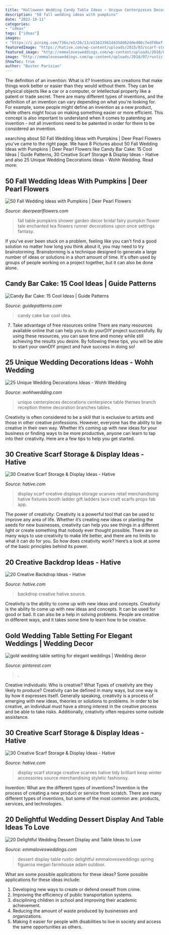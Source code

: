 ```yaml
---
title: "Halloween Wedding Candy Table Ideas ~ Unique Centerpieces Decorations Centerpiece Table Themes Branch Reception Theme Decoration Branches Tables"
description: "50 fall wedding ideas with pumpkins"
date: "2022-10-11"
categories:
- "ideas"
tags: ["ideas"]
images:
- "https://i.pinimg.com/736x/e2/26/13/e22613561d435dd62dde486c7edf0bef.jpg"
featuredImage: "https://hative.com/wp-content/uploads/2015/03/scarf-storage-ideas/18-creative-scarf-storage-and-display-ideas.jpg"
featured_image: "http://emmalovesweddings.com/wp-content/uploads/2018/07/rustic-outdoor-wedding-dessert-display.jpg"
image: "http://emmalovesweddings.com/wp-content/uploads/2018/07/rustic-outdoor-wedding-dessert-display.jpg"
ShowToc: true
author: "Buster Parisian"
---
```



The definition of an invention: What is it?
Inventions are creations that make things work better or easier than they would without them. They can be physical objects like a car or a computer, or intellectual property like a patent or trade secret. There are many different types of inventions, and the definition of an invention can vary depending on what you're looking for. For example, some people might define an invention as a new product, while others might focus on making something easier or more efficient. This concept is also important to understand when it comes to patenting an invention - not all inventions need to be patented in order for them to be considered an invention.

	

		
searching about 50 Fall Wedding Ideas with Pumpkins | Deer Pearl Flowers you've came to the right page. We have 8 Pictures about 50 Fall Wedding Ideas with Pumpkins | Deer Pearl Flowers like Candy Bar Cake: 15 Cool Ideas | Guide Patterns, 30 Creative Scarf Storage &amp; Display Ideas - Hative and also 25 Unique Wedding Decorations Ideas - Wohh Wedding. Read more:
		
    
## 50 Fall Wedding Ideas With Pumpkins | Deer Pearl Flowers

<img loading=lazy src="http://www.deerpearlflowers.com/wp-content/uploads/2015/08/once-upon-a-time-fairy-tale-fantasy-enchanted-garden-baby-shower-flower-table-runner-with-pumpkins.jpg" onerror="this.onerror=null;this.src='https://tse3.mm.bing.net/th?id=OIP.h8eskqvM3xICICI31AOkoQHaLH&amp;pid=15.1';" alt="50 Fall Wedding Ideas with Pumpkins | Deer Pearl Flowers">

_Source: deerpearlflowers.com_

>fall table pumpkins shower garden decor bridal fairy pumpkin flower tale enchanted tea flowers runner decorations upon once settings fantasy. 

	

If you've ever been stuck on a problem, feeling like you can't find a good solution no matter how long you think about it, you may need to try brainstorming. Brainstorming is a technique designed to generate a large number of ideas or solutions in a short amount of time. It's often used by groups of people working on a project together, but it can also be done alone.

    
## Candy Bar Cake: 15 Cool Ideas | Guide Patterns

<img loading=lazy src="http://www.guidepatterns.com/wp-content/uploads/2016/05/Candy-Bar-Cake-Ideas.jpg" onerror="this.onerror=null;this.src='https://tse4.mm.bing.net/th?id=OIP.f4O2fej27JUFG2MUPviolAAAAA&amp;pid=15.1';" alt="Candy Bar Cake: 15 Cool Ideas | Guide Patterns">

_Source: guidepatterns.com_

>candy cake bar cool idea. 

	

7) Take advantage of free resources online
There are many resources available online that can help you to do yourDIY project successfully. By using these resources, you can save time and money while still achieving the results you desire. By following these tips, you will be able to start your ownDIY project and have success in doing so!

    
## 25 Unique Wedding Decorations Ideas - Wohh Wedding

<img loading=lazy src="http://www.wohhwedding.com/wp-content/uploads/2016/05/Unique-Wedding-Table-Decorations.jpg" onerror="this.onerror=null;this.src='https://tse2.mm.bing.net/th?id=OIP._YONwneGJKC7ca3UqKlJbwHaLH&amp;pid=15.1';" alt="25 Unique Wedding Decorations Ideas - Wohh Wedding">

_Source: wohhwedding.com_

>unique centerpieces decorations centerpiece table themes branch reception theme decoration branches tables. 

	

Creativity is often considered to be a skill that is exclusive to artists and those in other creative professions. However, everyone has the ability to be creative in their own way. Whether it’s coming up with new ideas for your business or finding ways to be more productive, anyone can learn to tap into their creativity. Here are a few tips to help you get started.

    
## 30 Creative Scarf Storage &amp; Display Ideas - Hative

<img loading=lazy src="https://hative.com/wp-content/uploads/2015/03/scarf-storage-ideas/18-creative-scarf-storage-and-display-ideas.jpg" onerror="this.onerror=null;this.src='https://tse1.mm.bing.net/th?id=OIP.c5J0HupbKDhjwNlEKR3-MwHaMY&amp;pid=15.1';" alt="30 Creative Scarf Storage &amp; Display Ideas - Hative">

_Source: hative.com_

>display scarf creative displays storage scarves retail merchandising hative fixtures booth ladder gift ladders lace craft scarfs props fab app. 

	

The power of creativity:
Creativity is a powerful tool that can be used to improve any area of life. Whether it’s creating new ideas or planting the seeds for new businesses, creativity can help you see things in a different light or create something that nobody ever thought possible. There are so many ways to use creativity to make life better, and there are no limits to what it can do for you. So how does creativity work? Here’s a look at some of the basic principles behind its power.

    
## 20 Creative Backdrop Ideas - Hative

<img loading=lazy src="https://hative.com/wp-content/uploads/2014/12/backdrop-ideas/19-creative-backdrop-ideas.jpg" onerror="this.onerror=null;this.src='https://tse1.mm.bing.net/th?id=OIP.TV11iFz-wHivhmylYNRbAAHaLH&amp;pid=15.1';" alt="20 Creative Backdrop Ideas - Hative">

_Source: hative.com_

>backdrop creative hative source. 

	

Creativity is the ability to come up with new ideas and concepts.
Creativity is the ability to come up with new ideas and concepts. It can be used for good or bad. It can also be a help in solving problems. People are creative in different ways, and it takes some time to learn how to be creative.

    
## Gold Wedding Table Setting For Elegant Weddings | Wedding Decor

<img loading=lazy src="https://i.pinimg.com/736x/e2/26/13/e22613561d435dd62dde486c7edf0bef.jpg" onerror="this.onerror=null;this.src='https://tse4.mm.bing.net/th?id=OIP.Y7ZcMmMQdzXg4T7qa0AZwgHaJ4&amp;pid=15.1';" alt="gold wedding table setting for elegant weddings | Wedding decor">

_Source: pinterest.com_

>. 

	

Creative individuals: Who is creative? What Types of creativity are they likely to produce?
Creativity can be defined in many ways, but one way is by how it expresses itself. Generally speaking, creativity is a process of emerging with new ideas, theories or solutions to problems. In order to be creative, an individual must have a strong interest in the creative process and be able to take risks. Additionally, creativity often requires some outside assistance.

    
## 30 Creative Scarf Storage &amp; Display Ideas - Hative

<img loading=lazy src="https://hative.com/wp-content/uploads/2015/03/scarf-storage-ideas/25-creative-scarf-storage-and-display-ideas.jpg" onerror="this.onerror=null;this.src='https://tse1.mm.bing.net/th?id=OIP.RMxxNJHhD7F5i7Aaa3x9OAHaJ4&amp;pid=15.1';" alt="30 Creative Scarf Storage &amp; Display Ideas - Hative">

_Source: hative.com_

>display scarf storage creative scarves hative tidy brilliant keep winter accessories source merchandising styletic fashionsy. 

	

Invention: What are the different types of inventions?
Invention is the process of creating a new product or service from scratch. There are many different types of inventions, but some of the most common are: products, services, and technologies.

    
## 20 Delightful Wedding Dessert Display And Table Ideas To Love

<img loading=lazy src="http://emmalovesweddings.com/wp-content/uploads/2018/07/rustic-outdoor-wedding-dessert-display.jpg" onerror="this.onerror=null;this.src='https://tse4.mm.bing.net/th?id=OIP.UHcrJWOo3cAiKd_Okuk4egHaJ1&amp;pid=15.1';" alt="20 Delightful Wedding Dessert Display and Table Ideas to Love">

_Source: emmalovesweddings.com_

>dessert display table rustic delightful emmalovesweddings spring figueroa megan farmhouse adam outdoor. 

	

What are some possible applications for these ideas?
Some possible applications for these ideas include: 
1. Developing new ways to create or defend oneself from crime. 
2. Improving the efficiency of public transportation systems. 
3. disciplining children in school and improving their academic achievement. 
4. Reducing the amount of waste produced by businesses and organizations. 
5. Making it easier for people with disabilities to live in society and access the same opportunities as others.

